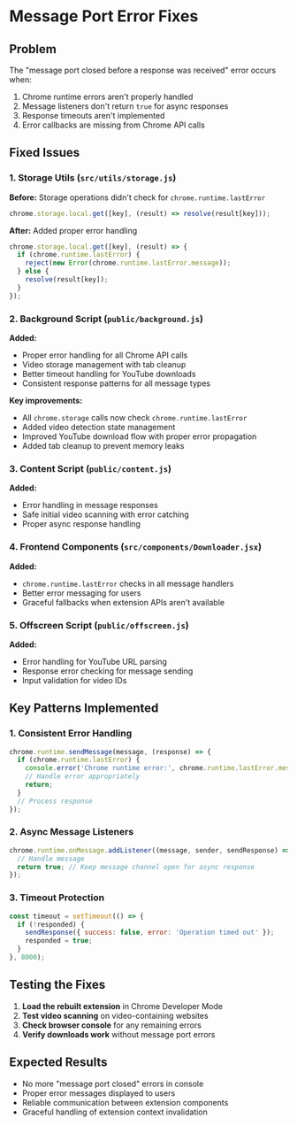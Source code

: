 # Message Port Error Fixes

## Problem
The "message port closed before a response was received" error occurs when:
1. Chrome runtime errors aren't properly handled
2. Message listeners don't return `true` for async responses
3. Response timeouts aren't implemented
4. Error callbacks are missing from Chrome API calls

## Fixed Issues

### 1. Storage Utils (`src/utils/storage.js`)
**Before:** Storage operations didn't check for `chrome.runtime.lastError`
```javascript
chrome.storage.local.get([key], (result) => resolve(result[key]));
```

**After:** Added proper error handling
```javascript
chrome.storage.local.get([key], (result) => {
  if (chrome.runtime.lastError) {
    reject(new Error(chrome.runtime.lastError.message));
  } else {
    resolve(result[key]);
  }
});
```

### 2. Background Script (`public/background.js`)
**Added:**
- Proper error handling for all Chrome API calls
- Video storage management with tab cleanup
- Better timeout handling for YouTube downloads
- Consistent response patterns for all message types

**Key improvements:**
- All `chrome.storage` calls now check `chrome.runtime.lastError`
- Added video detection state management
- Improved YouTube download flow with proper error propagation
- Added tab cleanup to prevent memory leaks

### 3. Content Script (`public/content.js`)
**Added:**
- Error handling in message responses
- Safe initial video scanning with error catching
- Proper async response handling

### 4. Frontend Components (`src/components/Downloader.jsx`)
**Added:**
- `chrome.runtime.lastError` checks in all message handlers
- Better error messaging for users
- Graceful fallbacks when extension APIs aren't available

### 5. Offscreen Script (`public/offscreen.js`)
**Added:**
- Error handling for YouTube URL parsing
- Response error checking for message sending
- Input validation for video IDs

## Key Patterns Implemented

### 1. Consistent Error Handling
```javascript
chrome.runtime.sendMessage(message, (response) => {
  if (chrome.runtime.lastError) {
    console.error('Chrome runtime error:', chrome.runtime.lastError.message);
    // Handle error appropriately
    return;
  }
  // Process response
});
```

### 2. Async Message Listeners
```javascript
chrome.runtime.onMessage.addListener((message, sender, sendResponse) => {
  // Handle message
  return true; // Keep message channel open for async response
});
```

### 3. Timeout Protection
```javascript
const timeout = setTimeout(() => {
  if (!responded) {
    sendResponse({ success: false, error: 'Operation timed out' });
    responded = true;
  }
}, 8000);
```

## Testing the Fixes

1. **Load the rebuilt extension** in Chrome Developer Mode
2. **Test video scanning** on video-containing websites
3. **Check browser console** for any remaining errors
4. **Verify downloads work** without message port errors

## Expected Results

- No more "message port closed" errors in console
- Proper error messages displayed to users
- Reliable communication between extension components
- Graceful handling of extension context invalidation
